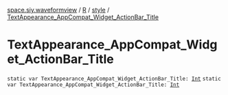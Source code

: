 [space.siy.waveformview](../../index.md) / [R](../index.md) / [style](index.md) / [TextAppearance_AppCompat_Widget_ActionBar_Title](./-text-appearance_-app-compat_-widget_-action-bar_-title.md)

# TextAppearance_AppCompat_Widget_ActionBar_Title

`static var TextAppearance_AppCompat_Widget_ActionBar_Title: `[`Int`](https://kotlinlang.org/api/latest/jvm/stdlib/kotlin/-int/index.html)
`static var TextAppearance_AppCompat_Widget_ActionBar_Title: `[`Int`](https://kotlinlang.org/api/latest/jvm/stdlib/kotlin/-int/index.html)